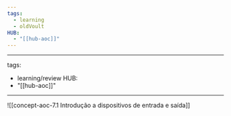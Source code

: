 ```yaml
---
tags:
  - learning
  - oldVoult
HUB:
  - "[[hub-aoc]]"
---
```

---
tags:
  - learning/review
HUB:
  - "[[hub-aoc]]"
---
![[concept-aoc-7.1 Introdução a dispositivos de entrada e saída]]